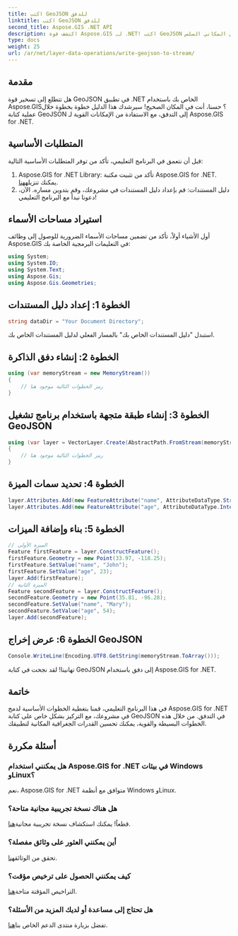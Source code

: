 ```yaml
---
title: اكتب GeoJSON للدفق
linktitle: اكتب GeoJSON للدفق
second_title: Aspose.GIS .NET API
description: اكتشف قوة Aspose.GIS لـ .NET! اكتب GeoJSON للبث بسهولة. قم بالتنزيل الآن للتكامل الجغرافي المكاني السلس.
type: docs
weight: 25
url: /ar/net/layer-data-operations/write-geojson-to-stream/
---
```

## مقدمة
هل تتطلع إلى تسخير قوة GeoJSON في تطبيق .NET الخاص بك باستخدام Aspose.GIS؟ حسنا، أنت في المكان الصحيح! سيرشدك هذا الدليل خطوة بخطوة خلال عملية كتابة GeoJSON إلى التدفق، مع الاستفادة من الإمكانات القوية لـ Aspose.GIS for .NET.
## المتطلبات الأساسية
قبل أن نتعمق في البرنامج التعليمي، تأكد من توفر المتطلبات الأساسية التالية:
1. Aspose.GIS for .NET Library: تأكد من تثبيت مكتبة Aspose.GIS for .NET. يمكنك تنزيله[هنا](https://releases.aspose.com/gis/net/).
2. دليل المستندات: قم بإعداد دليل المستندات في مشروعك، وقم بتدوين مساره.
الآن، دعونا نبدأ مع البرنامج التعليمي!
## استيراد مساحات الأسماء
أول الأشياء أولاً، تأكد من تضمين مساحات الأسماء الضرورية للوصول إلى وظائف Aspose.GIS في التعليمات البرمجية الخاصة بك:
```csharp
using System;
using System.IO;
using System.Text;
using Aspose.Gis;
using Aspose.Gis.Geometries;
```
## الخطوة 1: إعداد دليل المستندات
```csharp
string dataDir = "Your Document Directory";
```
استبدل "دليل المستندات الخاص بك" بالمسار الفعلي لدليل المستندات الخاص بك.
## الخطوة 2: إنشاء دفق الذاكرة
```csharp
using (var memoryStream = new MemoryStream())
{
    // رمز الخطوات التالية موجود هنا
}
```
## الخطوة 3: إنشاء طبقة متجهة باستخدام برنامج تشغيل GeoJSON
```csharp
using (var layer = VectorLayer.Create(AbstractPath.FromStream(memoryStream), Drivers.GeoJson))
{
    // رمز الخطوات التالية موجود هنا
}
```
## الخطوة 4: تحديد سمات الميزة
```csharp
layer.Attributes.Add(new FeatureAttribute("name", AttributeDataType.String));
layer.Attributes.Add(new FeatureAttribute("age", AttributeDataType.Integer));
```
## الخطوة 5: بناء وإضافة الميزات
```csharp
// الميزة الأولى
Feature firstFeature = layer.ConstructFeature();
firstFeature.Geometry = new Point(33.97, -118.25);
firstFeature.SetValue("name", "John");
firstFeature.SetValue("age", 23);
layer.Add(firstFeature);
// الميزة الثانية
Feature secondFeature = layer.ConstructFeature();
secondFeature.Geometry = new Point(35.81, -96.28);
secondFeature.SetValue("name", "Mary");
secondFeature.SetValue("age", 54);
layer.Add(secondFeature);
```
## الخطوة 6: عرض إخراج GeoJSON
```csharp
Console.WriteLine(Encoding.UTF8.GetString(memoryStream.ToArray()));
```
تهانينا! لقد نجحت في كتابة GeoJSON إلى دفق باستخدام Aspose.GIS for .NET.
## خاتمة
في هذا البرنامج التعليمي، قمنا بتغطية الخطوات الأساسية لدمج Aspose.GIS for .NET في مشروعك، مع التركيز بشكل خاص على كتابة GeoJSON في التدفق. من خلال هذه الخطوات البسيطة والقوية، يمكنك تحسين القدرات الجغرافية المكانية لتطبيقك.
## أسئلة مكررة
### هل يمكنني استخدام Aspose.GIS for .NET في بيئات Windows وLinux؟
نعم، Aspose.GIS for .NET متوافق مع أنظمة Windows وLinux.
### هل هناك نسخة تجريبية مجانية متاحة؟
 قطعاً! يمكنك استكشاف نسخة تجريبية مجانية[هنا](https://releases.aspose.com/).
### أين يمكنني العثور على وثائق مفصلة؟
 تحقق من الوثائق[هنا](https://reference.aspose.com/gis/net/).
### كيف يمكنني الحصول على ترخيص مؤقت؟
 التراخيص المؤقتة متاحة[هنا](https://purchase.aspose.com/temporary-license/).
### هل تحتاج إلى مساعدة أو لديك المزيد من الأسئلة؟
 تفضل بزيارة منتدى الدعم الخاص بنا[هنا](https://forum.aspose.com/c/gis/33).